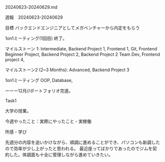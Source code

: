 
20240623-20240629.md

週報　20240623-20240629

目標 バックエンドエンジニアとしてメガベンチャーから内定をもらう

1on1ミーティング(1回目) 終了。

マイルストーン 1: Intermediate, Backend Project 1, Frontend 1, Git, Frontend Beginner Project, Backend Project 2, Backend Project 2 Team Dev, Frontend project 4,

マイルストーン2 (2~3 Months): Advanced, Backend Project 3

1on1ミーティング
OOP, Database,

ーーー12月//ポートフォリオ完遂。

Task1

大学の授業。

今週やったこと：実際にやったこと・実稼働

所感・学び

先週分の内容を追いかけながら、順調に進めることができ、パソコンも新調したので効率が少し上がったと思われる。
最近座ってばかりであったのでジムを契約した。体調面も十全に管理しながら進めていきたい。
